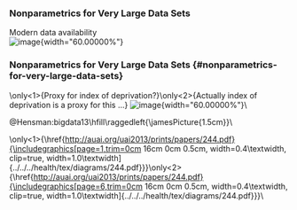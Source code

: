 <!--frame start-->
### Nonparametrics for Very Large Data Sets

Modern data availability\
![image](../../../ml/tex/diagrams/house_price_country.png){width="60.00000%"}

<!--frame end-->
<!--frame start-->
### Nonparametrics for Very Large Data Sets {#nonparametrics-for-very-large-data-sets}

\only<1>{Proxy for index of deprivation?}\only<2>{Actually index of deprivation is a proxy for this ...}
![image](../../../ml/tex/diagrams/house_price_peak_district.png){width="60.00000%"}\

<!--frame end-->
<!--frame start-->
@Hensman:bigdata13\hfill\raggedleft{\jamesPicture{1.5cm}}\

\only<1>{\href{http://auai.org/uai2013/prints/papers/244.pdf}{\includegraphics[page=1,trim=0cm 16cm 0cm 0.5cm, width=0.4\textwidth, clip=true, width=1.0\textwidth]{../../../health/tex/diagrams/244.pdf}}}\only<2>{\href{http://auai.org/uai2013/prints/papers/244.pdf}{\includegraphics[page=6,trim=0cm 16cm 0cm 0.5cm, width=0.4\textwidth, clip=true, width=1.0\textwidth]{../../../health/tex/diagrams/244.pdf}}}\

<!--frame end-->

